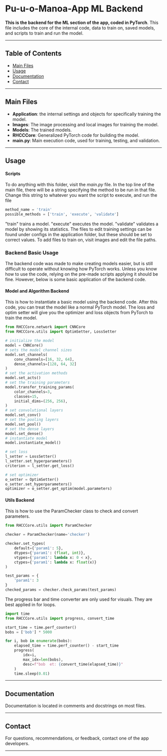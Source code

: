 # Pu-u-o-Manoa-App ML Backend #

**This is the backend for the ML section of the app, coded in PyTorch**.
This file includes the core of the internal code, data to train on, saved models, and scripts to train and run the model.

----

## Table of Contents
- [Main Files](#main-files)
- [Usage](#usage)
- [Documentation](#documentation)
- [Contact](#contact)

----

## Main Files
- **Application**: the internal settings and objects for specifically training the model.
- **Images**: The image processing and local images for training the model.
- **Models**: The trained models.
- **RHCCCore**: Generalized PyTorch code for building the model.
- **main.py**: Main execution code, used for training, testing, and validation.

----

## Usage

#### Scripts
To do anything with this folder, visit the *main.py* file.
In the top line of the main file, there will be a string specifying the method to be run in that file.
Change this string to whatever you want the script to execute, and run the file
```python
method_name = 'train'
possible_methods = ['train', 'execute', 'validate']
```
"train" trains a model.
"execute" executes the model.
"validate" validates a model by showing its statistics.
The files to edit training settings can be found under configs in the application folder, but these should be set to correct values.
To add files to train on, visit images and edit the file paths.

### Backend Basic Usage
The backend code was made to make creating models easier, but is still difficult to operate without knowing how PyTorch works.
Unless you know how to use the code, relying on the pre-made scripts applying it should be fine.
However, below is some basic application of the backend code.

#### Model and Algorithm Backend
This is how to instantiate a basic model using the backend code.
After this code, you can treat the model like a normal PyTorch model.
The loss and optim setter will give you the optimizer and loss objects from PyTorch to train the model.

```python
from RHCCCore.network import CNNCore
from RHCCCore.utils import OptimSetter, LossSetter

# initialize the model
model = CNNCore()
# sets the model channel sizes
model.set_channels(
    conv_channels=[16, 32, 64],
    dense_channels=[128, 64, 32]
)
# set the activation methods
model.set_acts()
# set the training parameters
model.transfer_training_params(
    color_channels=3,
    classes=15,
    initial_dims=(256, 256),
)
# set convolutional layers
model.set_conv()
# set the pooling layers
model.set_pool()
# set the dense layers
model.set_dense()
# instantiate model
model.instantiate_model()

# set loss
l_setter = LossSetter()
l_setter.set_hyperparameters()
criterion = l_setter.get_loss()

# set optimizer
o_setter = OptimSetter()
o_setter.set_hyperparameters()
optimizer = o_setter.get_optim(model.parameters)

```

#### Utils Backend
This is how to use the ParamChecker class to check and convert parameters.

```python
from RHCCCore.utils import ParamChecker

checker = ParamChecker(name='checker')

checker.set_types(
    default={'param1': 5},
    dtypes={'param1': (float, int)},
    vtypes={'param1': lambda x: 0 < x},
    ctypes={'param1': lambda x: float(x)}
)

test_params = {
    'param1': 3
}
checked_params = checker.check_params(test_params)

```

The progress bar and time converter are only used for visuals.
They are best applied in for loops.

```python
import time
from RHCCCore.utils import progress, convert_time

start_time = time.perf_counter()
bobs = ['bob'] * 5000

for i, bob in enumerate(bobs):
    elapsed_time = time.perf_counter() - start_time
    progress(
        idx=i,
        max_idx=len(bobs),
        desc=f"bob  et: {convert_time(elapsed_time)}"
    )
    time.sleep(0.01)

```

----

## Documentation
Documentation is located in comments and docstrings on most files.

----

## Contact
For questions, recommendations, or feedback, contact one of the app developers.

----
